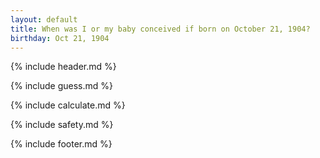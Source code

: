 ```yaml
---
layout: default
title: When was I or my baby conceived if born on October 21, 1904?
birthday: Oct 21, 1904
---
```


{% include header.md %}

{% include guess.md %}

{% include calculate.md %}

{% include safety.md %}

{% include footer.md %}




